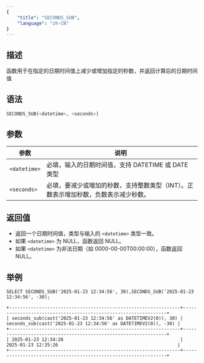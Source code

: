 ```yaml
---
{
    "title": "SECONDS_SUB",
    "language": "zh-CN"
}
---
```


<!-- 
Licensed to the Apache Software Foundation (ASF) under one
or more contributor license agreements.  See the NOTICE file
distributed with this work for additional information
regarding copyright ownership.  The ASF licenses this file
to you under the Apache License, Version 2.0 (the
"License"); you may not use this file except in compliance
with the License.  You may obtain a copy of the License at

  http://www.apache.org/licenses/LICENSE-2.0

Unless required by applicable law or agreed to in writing,
software distributed under the License is distributed on an
"AS IS" BASIS, WITHOUT WARRANTIES OR CONDITIONS OF ANY
KIND, either express or implied.  See the License for the
specific language governing permissions and limitations
under the License.
-->

## 描述
函数用于在指定的日期时间值上减少或增加指定的秒数，并返回计算后的日期时间值

## 语法

```sql
SECONDS_SUB(<datetime>, <seconds>)
```
## 参数

| 参数           | 说明                                          |
|--------------|---------------------------------------------|
| `<datetime>` | 必填，输入的日期时间值，支持 DATETIME 或 DATE 类型           |
| `<seconds>`  | 必填，要减少或增加的秒数，支持整数类型（INT）。正数表示增加秒数，负数表示减少秒数。 |

## 返回值
- 返回一个日期时间值，类型与输入的 `<datetime>` 类型一致。
- 如果 `<datetime>` 为 NULL，函数返回 NULL。
- 如果 `<datetime>` 为非法日期（如 0000-00-00T00:00:00），函数返回 NULL。


## 举例
```
SELECT SECONDS_SUB('2025-01-23 12:34:56', 30),SECONDS_SUB('2025-01-23 12:34:56', -30);
```
```text
+---------------------------------------------------------------+----------------------------------------------------------------+
| seconds_sub(cast('2025-01-23 12:34:56' as DATETIMEV2(0)), 30) | seconds_sub(cast('2025-01-23 12:34:56' as DATETIMEV2(0)), -30) |
+---------------------------------------------------------------+----------------------------------------------------------------+
| 2025-01-23 12:34:26                                           | 2025-01-23 12:35:26                                            |
+---------------------------------------------------------------+----------------------------------------------------------------+
```